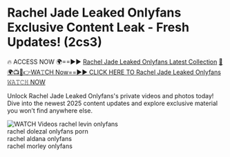 # Rachel Jade Leaked Onlyfans Exclusive Content Leak - Fresh Updates! (2cs3)

🔥 ACCESS NOW 🌍==►► <a href="https://tinyurl.com/3fjeunct" rel="nofollow">Rachel Jade Leaked Onlyfans Latest Collection</a></h3>
[🔴🌍📺📱👉WA𝚃CH Now==►► CLICK HERE TO Rachel Jade Leaked Onlyfans 𝚆𝙰𝚃𝙲𝙷 NOW](https://tinyurl.com/3fjeunct)

Unlock Rachel Jade Leaked Onlyfans's private videos and photos today! Dive into the newest 2025 content updates and explore exclusive material you won’t find anywhere else.


<a href="https://tinyurl.com/3fjeunct" rel="nofollow" data-target="animated-image.originalLink"><img src="https://camo.githubusercontent.com/8a4f000d20f83aca3bf7ec5f350d767afa0574a8a352519fd8cfa583a6f93a33/68747470733a2f2f692e696d6775722e636f6d2f644a486b345a712e676966" alt="WATCH Videos" data-canonical-src="https://i.imgur.com/dJHk4Zq.gif" style="max-width: 100%; display: inline-block;" data-target="animated-image.originalImage"></a>
rachel levin onlyfans<br>
rachel dolezal onlyfans porn<br>
rachel aldana onlyfans<br>
rachel morley onlyfans